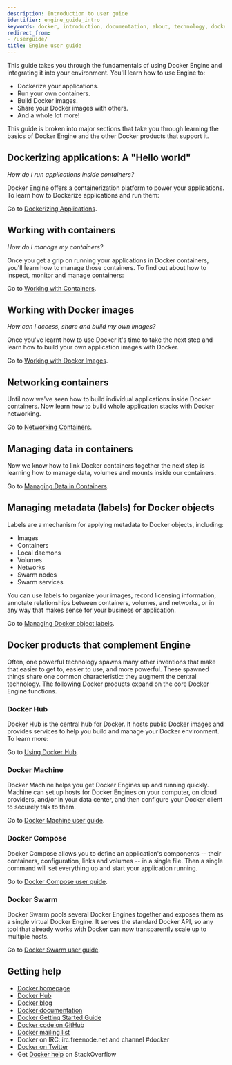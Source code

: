 ```yaml
---
description: Introduction to user guide
identifier: engine_guide_intro
keywords: docker, introduction, documentation, about, technology, docker.io, user, guide, user's, manual, platform, framework, home, intro
redirect_from:
- /userguide/
title: Engine user guide
---
```


This guide takes you through the fundamentals of using Docker Engine and
integrating it into your environment. You'll learn how to use Engine to:

* Dockerize your applications.
* Run your own containers.
* Build Docker images.
* Share your Docker images with others.
* And a whole lot more!

This guide is broken into major sections that take you through learning the basics of Docker Engine and the other Docker products that support it.

## Dockerizing applications: A "Hello world"

*How do I run applications inside containers?*

Docker Engine offers a containerization platform to power your applications. To
learn how to Dockerize applications and run them:

Go to [Dockerizing Applications](../tutorials/dockerizing.md).


## Working with containers

*How do I manage my containers?*

Once you get a grip on running your applications in Docker containers, you'll learn how to manage those containers. To find out
about how to inspect, monitor and manage containers:

Go to [Working with Containers](../tutorials/usingdocker.md).

## Working with Docker images

*How can I access, share and build my own images?*

Once you've learnt how to use Docker it's time to take the next step and
learn how to build your own application images with Docker.

Go to [Working with Docker Images](../tutorials/dockerimages.md).

## Networking containers

Until now we've seen how to build individual applications inside Docker
containers. Now learn how to build whole application stacks with Docker
networking.

Go to [Networking Containers](../tutorials/networkingcontainers.md).

## Managing data in containers

Now we know how to link Docker containers together the next step is
learning how to manage data, volumes and mounts inside our containers.

Go to [Managing Data in Containers](../tutorials/dockervolumes.md).

## Managing metadata (labels) for Docker objects

Labels are a mechanism for applying metadata to Docker objects, including:

- Images
- Containers
- Local daemons
- Volumes
- Networks
- Swarm nodes
- Swarm services


You can use labels to organize your images, record licensing information, annotate
relationships between containers, volumes, and networks, or in any way that makes
sense for your business or application.

Go to [Managing Docker object labels](labels-custom-metadata.md).

## Docker products that complement Engine

Often, one powerful technology spawns many other inventions that make that easier to get to, easier to use, and more powerful.  These spawned things share one common characteristic: they augment the central technology. The following Docker products expand on the core Docker Engine functions.

### Docker Hub

Docker Hub is the central hub for Docker. It hosts public Docker images
and provides services to help you build and manage your Docker
environment. To learn more:

Go to [Using Docker Hub](/docker-hub/).

### Docker Machine

Docker Machine helps you get Docker Engines up and running quickly. Machine
can set up hosts for Docker Engines on your computer, on cloud providers,
and/or in your data center, and then configure your Docker client to securely
talk to them.

Go to [Docker Machine user guide](/machine/).

### Docker Compose

Docker Compose allows you to define an application's components -- their containers,
configuration, links and volumes -- in a single file. Then a single command
will set everything up and start your application running.

Go to [Docker Compose user guide](/compose/).


### Docker Swarm

Docker Swarm pools several Docker Engines together and exposes them as a single
virtual Docker Engine. It serves the standard Docker API, so any tool that already
works with Docker can now transparently scale up to multiple hosts.

Go to [Docker Swarm user guide](/swarm/).

## Getting help

* [Docker homepage](https://www.docker.com/)
* [Docker Hub](https://hub.docker.com)
* [Docker blog](https://blog.docker.com/)
* [Docker documentation](/)
* [Docker Getting Started Guide](../getstarted/index.md)
* [Docker code on GitHub](https://github.com/docker/docker)
* [Docker mailing
  list](https://groups.google.com/forum/#!forum/docker-user)
* Docker on IRC: irc.freenode.net and channel #docker
* [Docker on Twitter](https://twitter.com/docker)
* Get [Docker help](https://stackoverflow.com/search?q=docker) on
  StackOverflow
